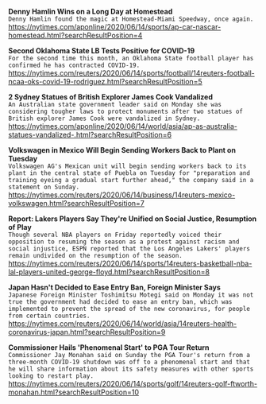 **Denny Hamlin Wins on a Long Day at Homestead**\
`Denny Hamlin found the magic at Homestead-Miami Speedway, once again.`\
https://nytimes.com/aponline/2020/06/14/sports/ap-car-nascar-homestead.html?searchResultPosition=4

**Second Oklahoma State LB Tests Positive for COVID-19**\
`For the second time this month, an Oklahoma State football player has confirmed he has contracted COVID-19.`\
https://nytimes.com/reuters/2020/06/14/sports/football/14reuters-football-ncaa-oks-covid-19-rodriguez.html?searchResultPosition=5

**2 Sydney Statues of British Explorer James Cook Vandalized**\
`An Australian state government leader said on Monday she was considering tougher laws to protect monuments after two statues of British explorer James Cook were vandalized in Sydney.`\
https://nytimes.com/aponline/2020/06/14/world/asia/ap-as-australia-statues-vandalized-.html?searchResultPosition=6

**Volkswagen in Mexico Will Begin Sending Workers Back to Plant on Tuesday**\
`Volkswagen AG's Mexican unit will begin sending workers back to its plant in the central state of Puebla on Tuesday for "preparation and training eyeing a gradual start further ahead," the company said in a statement on Sunday. `\
https://nytimes.com/reuters/2020/06/14/business/14reuters-mexico-volkswagen.html?searchResultPosition=7

**Report: Lakers Players Say They're Unified on Social Justice, Resumption of Play**\
`Though several NBA players on Friday reportedly voiced their opposition to resuming the season as a protest against racism and social injustice, ESPN reported that the Los Angeles Lakers' players remain undivided on the resumption of the season.`\
https://nytimes.com/reuters/2020/06/14/sports/14reuters-basketball-nba-lal-players-united-george-floyd.html?searchResultPosition=8

**Japan Hasn't Decided to Ease Entry Ban, Foreign Minister Says**\
`Japanese Foreign Minister Toshimitsu Motegi said on Monday it was not true the government had decided to ease an entry ban, which was implemented to prevent the spread of the new coronavirus, for people from certain countries.`\
https://nytimes.com/reuters/2020/06/14/world/asia/14reuters-health-coronavirus-japan.html?searchResultPosition=9

**Commissioner Hails 'Phenomenal Start' to PGA Tour Return**\
`Commissioner Jay Monahan said on Sunday the PGA Tour's return from a three-month COVID-19 shutdown was off to a phenomenal start and that he will share information about its safety measures with other sports looking to restart play.`\
https://nytimes.com/reuters/2020/06/14/sports/golf/14reuters-golf-ftworth-monahan.html?searchResultPosition=10

